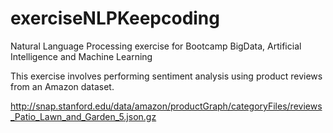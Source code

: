 # exerciseNLPKeepcoding

Natural Language Processing exercise for Bootcamp BigData, Artificial Intelligence and Machine Learning

This exercise involves performing sentiment analysis using product reviews from an Amazon dataset.

http://snap.stanford.edu/data/amazon/productGraph/categoryFiles/reviews_Patio_Lawn_and_Garden_5.json.gz


